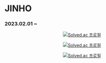 # JINHO

### 2023.02.01 ~ 

<div align="center">
  
[![Solved.ac
프로필](http://mazassumnida.wtf/api/v2/generate_badge?boj=jinho0547)](https://solved.ac/jinho0547)
  
[![Solved.ac
프로필](http://mazassumnida.wtf/api/v2/generate_badge?boj=jinho0547)](https://solved.ac/jinho0547)

[![Solved.ac
프로필](http://mazassumnida.wtf/api/generate_badge?boj=jinho0547)](https://solved.ac/jinho0547)
  
</div>
